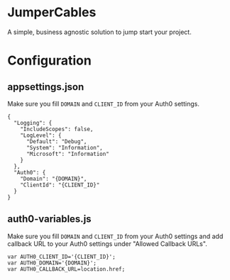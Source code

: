 # JumperCables

A simple, business agnostic solution to jump start your project.

# Configuration

## appsettings.json

Make sure you fill `DOMAIN` and `CLIENT_ID` from your Auth0 settings.

```
{
  "Logging": {
    "IncludeScopes": false,
    "LogLevel": {
      "Default": "Debug",
      "System": "Information",
      "Microsoft": "Information"
    }
  },
  "Auth0": {
    "Domain": "{DOMAIN}",
    "ClientId": "{CLIENT_ID}"
  }
}
```

## auth0-variables.js

Make sure you fill `DOMAIN` and `CLIENT_ID` from your Auth0 settings and add callback URL to your Auth0 settings under "Allowed Callback URLs".

```
var AUTH0_CLIENT_ID='{CLIENT_ID}';
var AUTH0_DOMAIN='{DOMAIN}';
var AUTH0_CALLBACK_URL=location.href;
```
